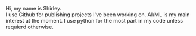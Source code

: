 
Hi, my name is Shirley.   
  I use Github for publishing projects I've been working on. 
    AI/ML is my main interest at the moment.
  I use python for the most part in my code unless requierd otherwise. 

